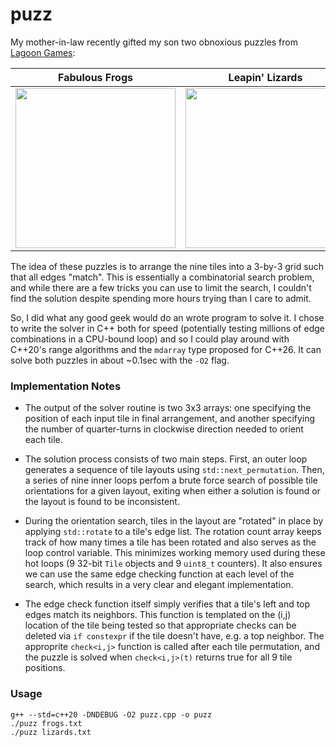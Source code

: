 # puzz

My mother-in-law recently gifted my son two obnoxious puzzles from [Lagoon Games](www.lagoongames.com):

| Fabulous Frogs | Leapin' Lizards |
|----------------|-----------------|
| <img src="https://user-images.githubusercontent.com/12869747/201507904-2ea420bb-7589-4b25-86d5-8886fce6ab54.png" width=256> | <img src="https://user-images.githubusercontent.com/12869747/201507803-c20bc712-8284-45be-a066-96ab7dd74b41.png" width=256> |

The idea of these puzzles is to arrange the nine tiles into a 3-by-3 grid such that all edges "match". This is essentially a combinatorial search problem, and while there are a few tricks you can use to limit the search, I couldn't find the solution despite spending more hours trying than I care to admit.

So, I did what any good geek would do an wrote program to solve it. I chose to write the solver in C++ both for speed (potentially testing millions of edge combinations in a CPU-bound loop) and so I could play around with C++20's range algorithms and the `mdarray` type proposed for C++26. It can solve both puzzles in about ~0.1sec with the `-O2` flag.

### Implementation Notes

* The output of the solver routine is two 3x3 arrays: one specifying the position of each input tile in final arrangement, and another specifying the number of quarter-turns in clockwise direction needed to orient each tile.

* The solution process consists of two main steps. First, an outer loop generates a sequence of tile layouts using `std::next_permutation`. Then, a series of nine inner loops perfom a brute force search of possible tile orientations for a given layout, exiting when either a solution is found or the layout is found to be inconsistent.

* During the orientation search, tiles in the layout are "rotated" in place by applying `std::rotate` to a tile's edge list. The rotation count array keeps track of how many times a tile has been rotated and also serves as the loop control variable. This minimizes working memory used during these hot loops (9 32-bit `Tile` objects and 9 `uint8_t` counters). It also ensures we can use the same edge checking function at each level of the search, which results in a very clear and elegant implementation. 

* The edge check function itself simply verifies that a tile's left and top edges match its neighbors. This function is templated on the (i,j) location of the tile being tested so that appropriate checks can be deleted via `if constexpr` if the tile doesn't have, e.g. a top neighbor. The approprite `check<i,j>` function is called after each tile permutation, and the puzzle is solved when `check<i,j>(t)` returns true for all 9 tile positions.

### Usage

    g++ --std=c++20 -DNDEBUG -O2 puzz.cpp -o puzz
    ./puzz frogs.txt
    ./puzz lizards.txt
    
  
